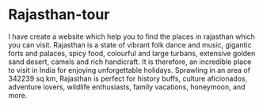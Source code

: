 # Rajasthan-tour
I have create a website which help you to find the places in rajasthan which you can visit.
Rajasthan is a state of vibrant folk dance and music, gigantic forts and palaces, spicy food, colourful and large turbans, extensive golden sand desert, camels and rich handicraft. It is therefore, an incredible place to visit in India for enjoying unforgettable holidays. Sprawling in an area of 342239 sq km, Rajasthan is perfect for history buffs, culture aficionados, adventure lovers, wildlife enthusiasts, family vacations, honeymoon, and more.

